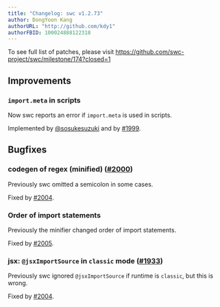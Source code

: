 ```yaml
---
title: "Changelog: swc v1.2.73"
author: DongYoon Kang
authorURL: "http://github.com/kdy1"
authorFBID: 100024888122318
---
```


To see full list of patches, please visit https://github.com/swc-project/swc/milestone/174?closed=1

## Improvements

### `import.meta` in scripts

Now swc reports an error if `import.meta` is used in scripts.

Implemented by [@sosukesuzuki](https://github.com/sosukesuzuki) and by [#1999](https://github.com/swc-project/swc/pull/1999).

## Bugfixes

### codegen of regex (minified) ([#2000](https://github.com/swc-project/swc/issues/2000))

Previously swc omitted a semicolon in some cases.

Fixed by [#2004](https://github.com/swc-project/swc/pull/2004).

### Order of import statements

Previously the minifier changed order of import statements.

Fixed by [#2005](https://github.com/swc-project/swc/pull/2005).

### jsx: `@jsxImportSource` in `classic` mode ([#1933](https://github.com/swc-project/swc/issues/1933))

Previously swc ignored `@jsxImportSource` if runtime is `classic`, but this is wrong.

Fixed by [#2004](https://github.com/swc-project/swc/pull/2004).
